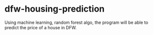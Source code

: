 # dfw-housing-prediction
Using machine learning, random forest algo, the program will be able to predict the price of a house in DFW. 
